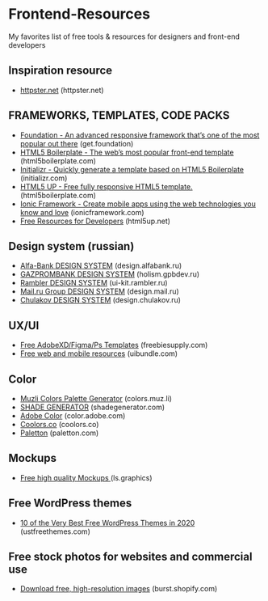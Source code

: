 # Frontend-Resources
My favorites list of free tools &amp; resources for designers and front-end developers


## Inspiration resource
- [httpster.net](https://httpster.net/2020/apr/) (httpster.net)

## FRAMEWORKS, TEMPLATES, CODE PACKS
- [Foundation - An advanced responsive framework that’s one of the most popular out there](https://get.foundation/) (get.foundation)
- [HTML5 Boilerplate - The web’s most popular front-end template](https://html5boilerplate.com/) (html5boilerplate.com)
- [Initializr - Quickly generate a template based on HTML5 Boilerplate](http://www.initializr.com/) (initializr.com)
- [HTML5 UP - Free fully responsive HTML5 template.](https://html5boilerplate.com/) (html5boilerplate.com)
- [Ionic Framework - Create mobile apps using the web technologies you know and love](https://ionicframework.com/) (ionicframework.com)
- [Free Resources for Developers](https://html5up.net/) (html5up.net)


## Design system (russian)
- [Alfa-Bank DESIGN SYSTEM](https://design.alfabank.ru/platform#logo) (design.alfabank.ru)
- [GAZPROMBANK DESIGN SYSTEM](https://holism.gpbdev.ru/scene/colors) (holism.gpbdev.ru)
- [Rambler DESIGN SYSTEM](https://ui-kit.rambler.ru/#/) (ui-kit.rambler.ru)
- [Mail.ru Group DESIGN SYSTEM](https://design.mail.ru/) (design.mail.ru)
- [Chulakov DESIGN SYSTEM](https://design.chulakov.ru/) (design.chulakov.ru)


## UX/UI
- [Free AdobeXD/Figma/Ps Templates](https://freebiesupply.com/) (freebiesupply.com)
- [Free web and mobile resources](https://uibundle.com/) (uibundle.com)

## Color 
- [Muzli Colors Palette Generator](https://colors.muz.li/) (colors.muz.li)
- [SHADE GENERATOR](https://www.shadegenerator.com/) (shadegenerator.com)
- [Adobe Color](https://color.adobe.com/ru/explore/?filter=most-popular&time=month) (color.adobe.com)
- [Coolors.co](https://coolors.co/) (coolors.co)
- [Paletton](https://paletton.com/) (paletton.com)



## Mockups

- [Free high quality Mockups ](https://www.ls.graphics/free-mockups) (ls.graphics)


## Free WordPress themes

- [10 of the Very Best Free WordPress Themes in 2020 ](https://justfreethemes.com/best-free-wordpress-themes/) (ustfreethemes.com)


## Free stock photos for websites and commercial use
- [Download free, high-resolution images](https://burst.shopify.com/) (burst.shopify.com)
